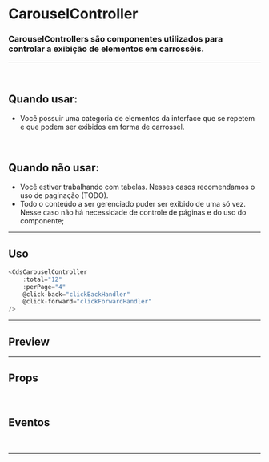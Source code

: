 # CarouselController

### CarouselControllers são componentes utilizados para controlar a exibição de elementos em carrosséis.
---
<br />

## Quando usar:
- Você possuir uma categoria de elementos da interface que se repetem e que podem ser exibidos em forma de carrossel.

<br />

## Quando não usar:
- Você estiver trabalhando com tabelas. Nesses casos recomendamos o uso de paginação (TODO).
- Todo o conteúdo a ser gerenciado puder ser exibido de uma só vez. Nesse caso não há necessidade de controle de páginas e do uso do componente;

---

## Uso

```js
<CdsCarouselController
	:total="12"
	:perPage="4"
	@click-back="clickBackHandler"
	@click-forward="clickForwardHandler"
/>
```

---

## Preview

<PreviewBuilder
	:args
	:component="CdsCarouselController"
	:events="cdsCarouselControllerEvents"
	:total="12"
	:perPage="4"
	propertyName="dados"
/>

---

## Props

<APITable
	name="CarouselController"
	section="props"
/>
<br />

## Eventos

<APITable
	name="CarouselController"
	section="events"
/>
<br />

---

<script setup>
import CdsCarouselController from '@/components/CarouselController.vue';

const cdsCarouselControllerEvents = [
	'click-back',
	'click-forward'
];
</script>
